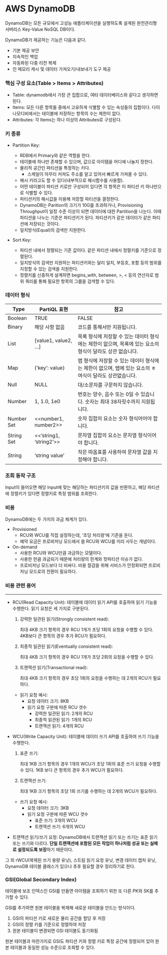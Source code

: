 # AWS DynamoDB

DynamoDB는 모든 규모에서 고성능 애플리케이션을 실행하도록 설계된 완전관리형 서버리스 Key-Value NoSQL DB이다.

DynamoDB가 제공하는 기능은 다음과 같다.

- 기본 제공 보안
- 지속적인 백업
- 자동화된 다중 리전 복제
- 인 메모리 캐시 및 데이터 가져오기/내보내기 도구 제공



### 핵심 구성 요소(Table > Items > Attributes)

- Table: dynamodb에서 가장 큰 집합으로, 여타 데이터베이스와 같다고 생각하면 된다.
- Items: 모든 다른 항목들 중에서 고유하게 식별할 수 있는 속성들의 집합이다. 다이나모디비에서는 테이블에 저장하는 항목의 수는 제한이 없다.
- Attributes: 각 Items는 하나 이상의 Attributes로 구성된다.



### 키 종류

- Partition Key:

    - RDB에서 Primary와 같은 역할을 한다.
    - 테이블에 하나만 존재할 수 있으며, 값으로 아이템을 어디에 나눌지 정한다.
    - 물리적 공간인 파티션을 특정하는 키다.
        - 스케일이 아무리 커져도 주소를 알고 있어서 빠르게 가져올 수 있다.
    - 해시 키라고도 할 수 있다(내부적으로 해시함수를 사용함).
    - 어떤 테이블이 파티션 키로만 구성되어 있다면 각 항목은 이 파티션 키 하나만으로 식별할 수 있다.
    - 파티션키의 해시값을 이용해 저장할 파티션을 결정한다.
    - DynamoDB는 Parition의 크기가 10G를 초과하거나, Provisioning Throughput이 일정 수준 이상이 되면 데이터에 대한 Partition을 나눈다. 이때 파티션을 나누는 기준은 파티션키가 된다. 파티션키가 같은 데이터가 같은 파티션에 저장되는 것이다.
    - 일치방식(Equal)의 검색만 지원한다.

- Sort Key:

    - 파티션 내에서 정렬되는 기준 값이다. 같은 파티션 내에서 정렬키를 기준으로 정렬된다.
    - 일치방식의 검색만 지원하는 파티션키와는 달리 일치, 부등호, 포함 등의 범위를 지정할 수 있는 검색을 지원한다.
    - 정렬키를 신중하게 설계하면 begins_with, between, >, < 등의 연산자로 범위 쿼리를 통해 필요한 항목의 그룹을 검색할 수 있다.

    

### 데이터 형식

| Type       | PartiQL 표현            | 참고                                                         |
| ---------- | ----------------------- | ------------------------------------------------------------ |
| Boolean    | TRUE                    | FALSE                                                        |
| Binary     | 해당 사항 없음          | 코드를 통해서만 지원됩니다.                                  |
| List       | [value1, value2, …]     | 목록 형식에 저장할 수 있는 데이터 형식에는 제한이 없으며, 목록에 있는 요소의 형식이 달라도 상관 없습니다. |
| Map        | {’key’: value}          | 맵 형식에 저장할 수 있는 데이터 형식에는 제한이 없으며, 맵에 있는 요소의 ㅎ여식이 달라도 상관없습니다. |
| Null       | NULL                    | 대/소문자를 구문하지 않습니다.                               |
| Number     | 1, 1.0, 1e0             | 번호는 양수, 음수 또는 0일 수 있습니다. 숫자는 최대 38자릿수까지 지원됩니다. |
| Number Set | <<number1, number2>>    | 숫자 집합의 요소는 숫자 형식어어야 합니다.                   |
| String Set | <<’string1, ‘string2’>> | 문자열 집합의 요소는 문자열 형식이어야 합니다.               |
| String     | ‘string value’          | 작은 따옴표를 사용하여 문자열 값을 지정해야 합니다.          |



### 조회 동작 구조

Input이 들어오면 해당 Input에 맞는 해당하는 파티션키의 값을 반환하고, 해당 파티션에 정렬키가 있다면 정렬키로 특정 범위를 조회한다.



### 비용

DynamoDB에는 두 가지의 과금 체계가 있다.

- Provisioned
    - RCU와 WCU를 직접 설정하는데, ‘초당 처리량’에 기준을 둔다.
    - 예약 요금은 프로비저닝 모드에서 쓸 RCU와 WCU를 미리 사두는 개념이다.
- On-demand
    - 사용한 RCU와 WCU만큼 과금하는 모델이다.
    - 사용한 만큼 과금되기 때문에 처리량의 한계와 핫파티션 이슈가 없다.
    - 프로비저닝 모드보다 더 비싸다. 비용 절감을 위해 서비스가 안정화되면 프로비저닝 모드로의 전환이 필요하다.



### 비용 관련 용어

------

- RCU(Read Capacity Unit): 테이블에 데이터 읽기 API를 호출하여 읽기 기능을 수행한다. 읽기 요청은 세 가지로 구분된다.

    1. 강력한 일관된 읽기(Strongly consistent read):

        최대 4KB 크기 항목의 경우 RCU 1개가 초당 1회의 요청을 수행할 수 있다. 4KB보다 큰 항목의 경우 추가 RCU가 필요하다.

    2. 최종적 일관된 읽기(Eventually consistent read):

        최대 4KB 크기 항목의 경우 RCU 1개가 초당 2회의 요청을 수행할 수 있다.

    3. 트랜잭션 읽기(Transactional read):

        최대 4KB 크기 항목의 경우 초당 1회의 요청을 수행하는 데 2개의 RCU가 필요하다.

    - 읽기 요청 예시:
        - 요청 데이터 크기: 8KB
        - 읽기 요청 구분에 따른 RCU 갯수
            - 강력한 일관된 읽기: 2개의 RCU
            - 최종적 읽관된 읽기: 1개의 RCU
            - 트랜잭션 읽기: 4개의 RCU

- WCU(Write Capacity Unit): 테이블에 데이터 쓰기 API를 호출하여 쓰기 기능을 수행한다.

    1. 표준 쓰기:

        최대 1KB 크기 항목의 경우 1개의 WCU가 초당 1회의 표준 쓰기 요청을 수행할 수 있다. 1KB 보다 큰 항목의 경우 추가 WCU가 필요하다.

    2. 트랜잭션 쓰기:

        최대 1KB 크기 항목의 초당 1회 쓰기를 수행하는 데 2개의 WCU가 필요하다.

    - 쓰기 요청 예시:
        - 요청 데이터 크기: 3KB
        - 읽기 요청 구분에 따른 WCU 갯수
            - 표준 쓰기: 3개의 WCU
            - 트랜잭션 쓰기: 6개의 WCU

- 트랜잭션 읽기/쓰기 요청: DynamoDB에서 트랜잭션 읽기 또는 쓰기는 표준 읽기 또는 쓰기와 다르다. **단일 트랜잭션에 포함된 모든 작업이 하나처럼 성공 또는 실패로 설정되도록 보장**하기 때문이다.

그 외 rWCU(복제된 쓰기 용량 유닛), 스트림 읽기 요청 유닛, 변경 데이터 캡처 유닛, DynamoDB 테이블 클래스가 있으나 추후 필요할 경우 정리하기로 한다.



### GSI(Global Secondary Index)

테이블에 보조 인덱스인 GSI를 만들면 아이템을 조회하기 위한 또 다른 PK와 SK를 추가할 수 있다.

GSI를 추가하면 원본 테이블을 복제해 새로운 테이블을 만드는 방식이다.

1. GSI의 파티션 키로 새로운 물리 공간을 할당 후 저장
2. GSI의 정렬 키를 기준으로 정렬하여 저장
3. 원본 테이블이 변경되면 GSI 테이블도 동기화됨

원본 테이블과 마찬가지로 GSI도 파티션 키와 정렬 키로 특정 공간에 정렬되어 있어 원본 테이블과 동일한 성능 수준으로 조회할 수 있다.